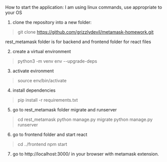 How to start the application:
I am using linux commands, use appropriate to your OS

1. clone the repository into a new folder:
> git clone https://github.com/grizzlydevil/metamask-homework.git

rest_metamask folder is for backend
and frontend folder for react files

2. create a virtual environment
> python3 -m venv env --upgrade-deps

3. activate evironment
> source env/bin/activate

4. install dependencies
> pip install -r requirements.txt

5. go to rest_metamask folder migrate and runserver
> cd rest_metamask
> python manage.py migrate
> python manage.py runserver

6. go to frontend folder and start react
> cd ../frontend
> npm start

7. go to http://localhost:3000/ in your browser with metamask extension.
